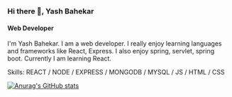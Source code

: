 ### Hi there 👋, Yash Bahekar
#### Web Developer
I'm Yash Bahekar. I am a web developer. I really enjoy learning languages and frameworks like React, Express. I also enjoy spring, servlet, spring boot. Currently I am learning React.

Skills: REACT / NODE / EXPRESS / MONGODB / MYSQL / JS / HTML / CSS


[![Anurag's GitHub stats](https://github-readme-stats.vercel.app/api?username=Yashbahekar)](https://github.com/anuraghazra/github-readme-stats)
